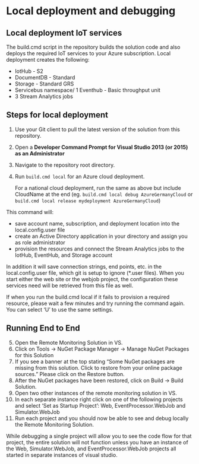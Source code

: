 # Local deployment and debugging

## Local deployment IoT services

The build.cmd script in the repository builds the solution code and also deploys the required IoT services to your Azure subscription. Local deployment creates the following:
* IotHub - S2
* DocumentDB - Standard
* Storage - Standard GRS
* Servicebus namespace/ 1 Eventhub - Basic throughput unit
* 3 Stream Analytics jobs

## Steps for local deployment
1. Use your Git client to pull the latest version of the solution from this repository. 
2. Open a **Developer Command Prompt for Visual Studio 2013 (or 2015) as an Administrator**
3. Navigate to the repository root directory. 
4. Run `build.cmd local` for an Azure cloud deployment. 

   For a national cloud deployment, run the same as above but include CloudName at the end (eg. `build.cmd local debug AzureGermanyCloud` or `build.cmd local release mydeployment AzureGermanyCloud`)

This command will:
* save account name, subscription, and deployment location into the local.config.user file
* create an Active Directory application in your directory and assign you as role administrator
* provision the resources and connect the Stream Analytics jobs to the IotHub, EventHub, and Storage account

In addition it will save connection strings, end points, etc. in the local.config.user file, which git is setup to ignore (*.user files).  When you start either the web site or the webjob project, the configuration these services need will be retrieved from this file as well.  

If when you run the build.cmd local if it fails to provision a required resource, please wait a few minutes and try running the command again.  You can select ‘U’ to use the same settings.

## Running End to End
5. Open the Remote Monitoring Solution in VS.
6. Click on Tools -> NuGet Package Manager -> Manage NuGet Packages for this Solution
7. If you see a banner at the top stating “Some NuGet packages are missing from this solution.  Click to restore from your online package sources.” Please click on the Restore button.
8. After the NuGet packages have been restored, click on Build -> Build Solution.
9. Open two other instances of the remote monitoring solution in VS.
10. In each separate instance right click on one of the following projects and select ‘Set as Startup Project’: Web, EventProcessor.WebJob and Simulator.WebJob
11. Run each project and you should now be able to see and debug locally the Remote Monitoring Solution.

While debugging a single project will allow you to see the code flow for that project, the entire solution will not function unless you have an instance of the Web, Simulator.WebJob, and EventProcessor.WebJob projects all started in separate instances of visual studio.

